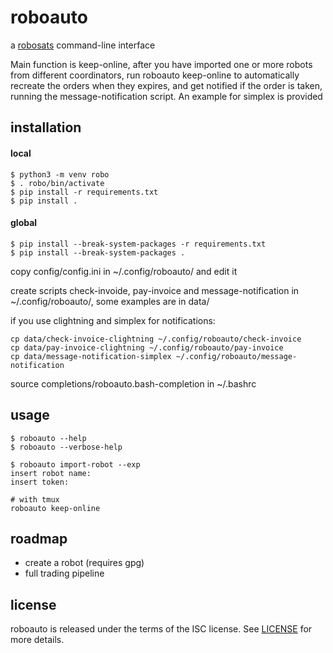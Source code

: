 # roboauto

a [robosats](https://github.com/RoboSats/robosats) command-line interface

Main function is keep-online, after you have imported one or more robots from
different coordinators, run roboauto keep-online to automatically recreate the
orders when they expires, and get notified if the order is taken, running the
message-notification script. An example for simplex is provided

## installation

#### local
```
$ python3 -m venv robo
$ . robo/bin/activate
$ pip install -r requirements.txt
$ pip install .
```

#### global
```
$ pip install --break-system-packages -r requirements.txt
$ pip install --break-system-packages .
```

copy config/config.ini in ~/.config/roboauto/ and edit it

create scripts check-invoide, pay-invoice and message-notification in ~/.config/roboauto/,
some examples are in data/

if you use clightning and simplex for notifications:
```
cp data/check-invoice-clightning ~/.config/roboauto/check-invoice
cp data/pay-invoice-clightning ~/.config/roboauto/pay-invoice
cp data/message-notification-simplex ~/.config/roboauto/message-notification
```

source completions/roboauto.bash-completion in ~/.bashrc

## usage

```
$ roboauto --help
$ roboauto --verbose-help
```

```
$ roboauto import-robot --exp
insert robot name:
insert token:

# with tmux
roboauto keep-online
```

## roadmap

* create a robot (requires gpg)
* full trading pipeline

## license

roboauto is released under the terms of the ISC license.
See [LICENSE](LICENSE) for more details.

